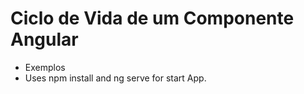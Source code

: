 # Ciclo de Vida de um Componente Angular

- Exemplos
- Uses npm install and ng serve for start App.


